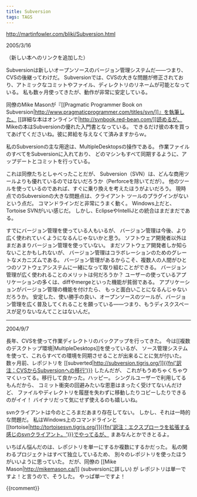 ```yaml
---
title: Subversion
tags: TAGS
---
```


http://martinfowler.com/bliki/Subversion.html

2005/3/16

（新しい本へのリンクを追加した）

Subversionは新しいオープンソースのバージョン管理システムだ——つまり、CVSの後継ってわけだ。
Subversionでは、CVSの大きな問題が修正されており、アトミックなコミットやファイル、ディレクトリのリネームが可能となっている。
私も数ヶ月使ってきたが、動作が非常に安定している。

同僚のMike Masonが『[[Pragmatic Programmer Book on Subversion|http://www.pragmaticprogrammer.com/titles/svn/]]』を執筆した。
[[詳細な本はオンラインで|http://svnbook.red-bean.com/]]読めるが、
Mikeの本はSubversionの優れた入門書となっている。
できるだけ彼の本を買ってあげてくださいね。彼に昇給を与えなくて済みますからｗ。

私のSubversionの主な用途は、MultipleDesktopsの操作である。
作業ファイルのすべてをSubversionに入れており、
どのマシンもすべて同期するように、アップデートとコミットを行っている。

これは同僚たちとしゃべったことだが、
Subversion（SVN）は、どんな商用ツールよりも優れているのではないだろうか（Perforceを除いてだが）。
他のツールを使っているのであれば、すぐに乗り換えを考えたほうがよいだろう。
現時点でのSubversionの大きな問題点は、クライアント ツールのプラグインがないという点だ。
コマンドラインだと非常にうまく動く。
Windows上だと、Tortoise SVNがいい感じだ。
しかし、EclipseやIntelliJとの統合はまだまだである。

すでにバージョン管理を使っている人もいるが、
バージョン管理は今後、より広く使われていくようになるんじゃないかと思う。
ソフトウェア開発者以外はまだあまりバージョン管理を使っていない。
まだソフトウェア開発者しか知らないことかもしれないが、
バージョン管理はコラボレーションのためのグレートなメカニズムである。
バージョン管理があるからこそ、複数人の人間がひとつのソフトウェアシステムに一緒になって取り組むことができる。
バージョン管理が広く使われることのメリットは何だろうか？
ユーザーの使っているアプリケーションの多くは、diffやmergeといった機能が貧弱である。
アプリケーションがバージョン管理の機能を付けたら、
もっと面白いことになるんじゃないだろうか。
安定した、使い勝手の良い、オープンソースのツールが、バージョン管理を広く普及してくれることを願っている——つまり、もうディスクスペースが足りないなんてことはないんだ。

----
2004/9/7

長年、CVSを使って作業ディレクトリのバックアップを行ってきた。
今は[[複数のデスクトップ環境|MultipleDesktops]]を使っているが、
ソース管理システムを使って、これらすべての環境を同期させることが出来ることに気が付いた。
数ヶ月前、レポジトリを [[subverted|http://subversion.tigris.org/]]{{fn('訳注：CVSからSubversionへの移行')}} したんだが、
これがもうめちゃくちゃウマくいってる。移行して良かった。ハッピー。
シングルユーザーで利用してるもんだから、
コミット衝突の回避みたいな恩恵はまったく受けてないんだけど、
ファイルやディレクトリを履歴を失わずに移動したりコピーしたりできるのがイイ！
バイナリだって気にせず使えるのも嬉しいね。

svnクライアントは今のところまだあまり存在してない。
しかし、それは一時的な問題だ。
私はWindows上のコマンドラインと[[tortoise|http://tortoisesvn.tigris.org/]]{{fn('訳注：エクスプローラを拡張する感じのsvnクライアント。')}}でやってるが、
まあなんとかできとるよ。

いちばん悩んだのは、レポジトリを単一にするか複数にするかだった。
私の関わるプロジェクトはすべて独立しているため、
別々のレポジトリを使ったほうがいいように思っていた。
だが、同僚の [[Mike Mason|http://mikemason.ca/]] (subversionに詳しい) が
レポジトリは単一ですよ！と言うので、そうした。
やっぱ単一ですよ！

{{rcomment}}

